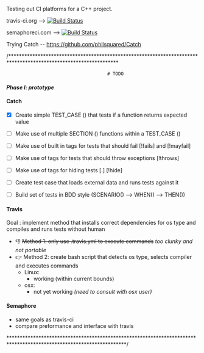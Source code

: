 Testing out CI platforms for a C++ project.

travis-ci.org --> [![Build Status](https://travis-ci.org/deleeke/testingCPP.svg?branch=master)](https://travis-ci.org/deleeke/testingCPP)

semaphoreci.com --> [![Build Status](https://semaphoreci.com/api/v1/deleeke/testingcpp/branches/master/badge.svg)](https://semaphoreci.com/deleeke/testingcpp)

Trying Catch -- 
https://github.com/philsquared/Catch


/*****************************************************************************************************************
                            
                                         # TODO

#### *Phase I: prototype*

#### Catch
   - [x] Create simple TEST_CASE () that tests if a function returns expected value
   - [ ] Make use of multiple SECTION () functions within a TEST_CASE ()
   - [ ] Make use of built in tags for tests that should fail [!fails] and [!mayfail]
   - [ ] Make use of tags for tests that should throw exceptions [!throws]
   - [ ] Make use of tags for hiding tests [.] [!hide]
   - [ ] Create test case that loads external data and runs tests against it
   - [ ] Build set of tests in BDD style  (SCENARIO() --> WHEN() --> THEN())


#### Travis
  Goal : implement method that installs correct dependencies for os type and compiles and runs tests without human
  * :thumbsdown: ~~Method 1: only use .travis.yml to execute commands~~   *too clunky and not portable* 
  * :point_right: Method 2: create bash script that detects os type, selects compiler and executes commands 
    - Linux:
       - working (within current bounds)
    - osx:
      - not yet working    *(need to consult with osx user)*

#### Semaphore
  - same goals as travis-ci
  - compare preformance and interface with travis

********************************************************************************************************************/
  
  
                            
